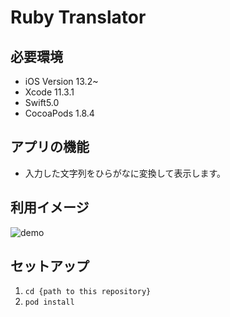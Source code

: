 # Ruby Translator

## 必要環境

- iOS Version 13.2~
- Xcode 11.3.1
- Swift5.0
- CocoaPods 1.8.4

## アプリの機能
- 入力した文字列をひらがなに変換して表示します。  

## 利用イメージ
![demo](https://user-images.githubusercontent.com/6592495/77228257-62e51400-6bc9-11ea-9bc4-eb52053acb90.gif)

## セットアップ

1. `cd {path to this repository}`
2. `pod install`

